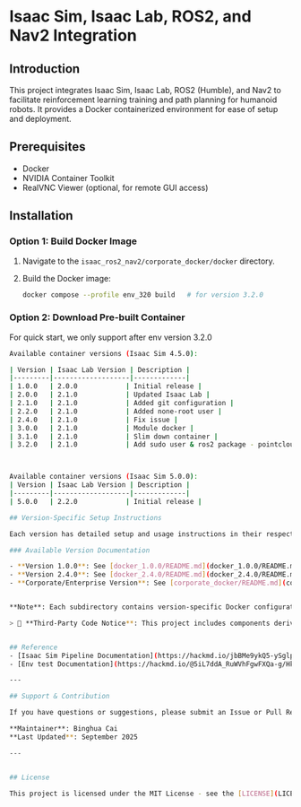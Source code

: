# Isaac Sim, Isaac Lab, ROS2, and Nav2 Integration

## Introduction

This project integrates Isaac Sim, Isaac Lab, ROS2 (Humble), and Nav2 to facilitate reinforcement learning training and path planning for humanoid robots. It provides a Docker containerized environment for ease of setup and deployment.

## Prerequisites

*   Docker
*   NVIDIA Container Toolkit
*   RealVNC Viewer (optional, for remote GUI access)

## Installation

### Option 1: Build Docker Image

1.  Navigate to the `isaac_ros2_nav2/corporate_docker/docker` directory.
2.  Build the Docker image:

    ```bash
    docker compose --profile env_320 build   # for version 3.2.0
    ```

### Option 2: Download Pre-built Container

For quick start, we only support after env version 3.2.0

```bash
Available container versions (Isaac Sim 4.5.0):

| Version | Isaac Lab Version | Description |
|---------|-------------------|-------------|
| 1.0.0   | 2.0.0            | Initial release |
| 2.0.0   | 2.1.0            | Updated Isaac Lab |
| 2.1.0   | 2.1.0            | Added git configuration |
| 2.2.0   | 2.1.0            | Added none-root user |
| 2.4.0   | 2.1.0            | Fix issue |
| 3.0.0   | 2.1.0            | Module docker |
| 3.1.0   | 2.1.0            | Slim down container |
| 3.2.0   | 2.1.0            | Add sudo user & ros2 package - pointcloud_to_laserscan|



Available container versions (Isaac Sim 5.0.0):
| Version | Isaac Lab Version | Description |
|---------|-------------------|-------------|
| 5.0.0   | 2.2.0            | Initial release |

## Version-Specific Setup Instructions

Each version has detailed setup and usage instructions in their respective subdirectories:

### Available Version Documentation

- **Version 1.0.0**: See [docker_1.0.0/README.md](docker_1.0.0/README.md) for setup and usage instructions
- **Version 2.4.0**: See [docker_2.4.0/README.md](docker_2.4.0/README.md) for setup and usage instructions  
- **Corporate/Enterprise Version**: See [corporate_docker/README.md](corporate_docker/README.md) for enterprise-grade setup with enhanced security features


**Note**: Each subdirectory contains version-specific Docker configurations, environment files, and detailed usage examples. Please refer to the appropriate README.md file based on your target version.

> 📄 **Third-Party Code Notice**: This project includes components derived from the Isaac ROS Workspaces (humble_ws), which are licensed under the Apache 2.0 License. All original license files and notices are preserved in accordance with the upstream license requirements.


## Reference
- [Isaac Sim Pipeline Documentation](https://hackmd.io/jbBMe9ykQ5-ySglpPR_OZg)
- [Env test Documentation](https://hackmd.io/@5iL7ddA_RuWVhFgwFXQa-g/HkRXOO9slg)

---

## Support & Contribution

If you have questions or suggestions, please submit an Issue or Pull Request.

**Maintainer**: Binghua Cai
**Last Updated**: September 2025

---


## License

This project is licensed under the MIT License - see the [LICENSE](LICENSE) file for details.



